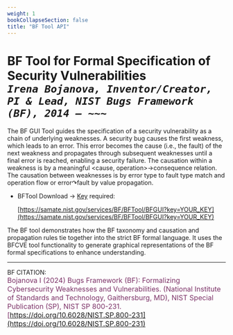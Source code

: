 ```yaml
---
weight: 1
bookCollapseSection: false
title: "BF Tool API"
---
```


<!-- Google tag (gtag.js) -->
<script async src="https://www.googletagmanager.com/gtag/js?id=G-PJ364XPP9F"></script>
<script>
  window.dataLayer = window.dataLayer || [];
  function gtag(){dataLayer.push(arguments);}
  gtag('js', new Date());

  gtag('config', 'G-PJ364XPP9F');
</script>

# BF Tool for Formal Specification of Security Vulnerabilities<br/> _`Irena Bojanova, Inventor/Creator, PI & Lead, NIST Bugs Framework (BF), 2014 – ~~~`_

The BF GUI Tool guides the specification of a security vulnerability as a chain of underlying weaknesses. A security bug causes the first weakness, which leads to an error. This error becomes the cause (i.e., the fault) of the next weakness and propagates through subsequent weaknesses until a final error is reached, enabling a security failure. The causation within a weakness is by a meaningful <cause, operation>→consequence relation. The causation between weaknesses is by error type to fault type match and operation flow or error↷fault by value propagation.

- BFTool Download &rarr; [Key](https://forms.gle/SRZyva5Vn1i4dQQ2A) required:

  [https://samate.nist.gov/services/BF/BFTool/BFGUI?key=YOUR_KEY](https://samate.nist.gov/services/BF/BFTool/BFGUI?key=YOUR_KEY)

The BF tool demonstrates how the BF taxonomy and causation and propagation rules tie together into the strict BF formal language. It uses the BFCVE tool functionality to generate graphical representations of the BF formal specifications to enhance understanding. 

_______________________________
BF CITATION: <br/>
<l style="font-size: 16px; color: #7D3368"> Bojanova I (2024) Bugs Framework (BF): Formalizing Cybersecurity Weaknesses and Vulnerabilities. (National Institute of Standards and Technology, Gaithersburg, MD), NIST Special Publication (SP), NIST SP 800-231. [https://doi.org/10.6028/NIST.SP.800-231](https://doi.org/10.6028/NIST.SP.800-231)</l>  <br/>